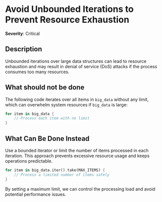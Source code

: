 # Avoid Unbounded Iterations to Prevent Resource Exhaustion

**Severity**: Critical

## Description

Unbounded iterations over large data structures can lead to resource exhaustion and may result in denial of service (DoS) attacks if the process consumes too many resources.

## What should not be done

The following code iterates over all items in `big_data` without any limit, which can overwhelm system resources if `big_data` is large:

```rust
for item in big_data {
    // Process each item with no limit
}
```

## What Can Be Done Instead

Use a bounded iterator or limit the number of items processed in each iteration. This approach prevents excessive resource usage and keeps operations predictable.

```rust
for item in big_data.iter().take(MAX_ITEMS) {
    // Process a limited number of items safely
}
```

By setting a maximum limit, we can control the processing load and avoid potential performance issues.
